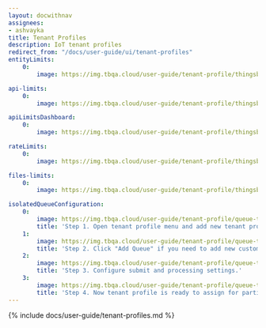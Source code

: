 ```yaml
---
layout: docwithnav
assignees:
- ashvayka
title: Tenant Profiles
description: IoT tenant profiles
redirect_from: "/docs/user-guide/ui/tenant-profiles"
entityLimits:
    0:
        image: https://img.tbqa.cloud/user-guide/tenant-profile/thingsboard-ce-tenant-profiles-entity-limits.png

api-limits:
    0:
        image: https://img.tbqa.cloud/user-guide/tenant-profile/thingsboard-ce-api-limits.png

apiLimitsDashboard:
    0:
        image: https://img.tbqa.cloud/user-guide/tenant-profile/thingsboard-ce-tenant-profiles-api-limits-dashboard.png  

rateLimits:
    0:
        image: https://img.tbqa.cloud/user-guide/tenant-profile/thingsboard-ce-rate-limits.png  

files-limits:
    0:
        image: https://img.tbqa.cloud/user-guide/tenant-profile/thingsboard-ce-files.png

isolatedQueueConfiguration:
    0:
        image: https://img.tbqa.cloud/user-guide/tenant-profile/queue-tenant-profile-1-ce.png
        title: 'Step 1. Open tenant profile menu and add new tenant profile. Click "isolated ThingsBoard RuleEngine" box, Main queue added by default and can not be renamed or deleted.'
    1:
        image: https://img.tbqa.cloud/user-guide/tenant-profile/queue-tenant-profile-2-ce.png
        title: 'Step 2. Click "Add Queue" if you need to add new custom queue.'
    2:
        image: https://img.tbqa.cloud/user-guide/tenant-profile/queue-tenant-profile-3-ce.png
        title: 'Step 3. Configure submit and processing settings.'
    3:
        image: https://img.tbqa.cloud/user-guide/tenant-profile/queue-tenant-profile-4-ce.png
        title: 'Step 4. Now tenant profile is ready to assign for particular tenants.'
---
```


{% include docs/user-guide/tenant-profiles.md %}
